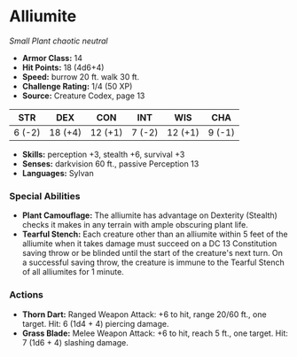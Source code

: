 # Alliumite

*Small* *Plant* *chaotic neutral*

- **Armor Class:** 14
- **Hit Points:** 18 (4d6+4)
- **Speed:** burrow 20 ft. walk 30 ft.
- **Challenge Rating:** 1/4 (50 XP)
- **Source:** Creature Codex, page 13

| STR | DEX | CON | INT | WIS | CHA |
| --- | --- | --- | --- | --- | --- |
| 6 (-2) | 18 (+4) | 12 (+1) | 7 (-2) | 12 (+1) | 9 (-1) |

- **Skills:** perception +3, stealth +6, survival +3
- **Senses:** darkvision 60 ft., passive Perception 13
- **Languages:** Sylvan

### Special Abilities

- **Plant Camouflage:** The alliumite has advantage on Dexterity (Stealth) checks it makes in any terrain with ample obscuring plant life.
- **Tearful Stench:** Each creature other than an alliumite within 5 feet of the alliumite when it takes damage must succeed on a DC 13 Constitution saving throw or be blinded until the start of the creature's next turn. On a successful saving throw, the creature is immune to the Tearful Stench of all alliumites for 1 minute.

### Actions

- **Thorn Dart:** Ranged Weapon Attack: +6 to hit, range 20/60 ft., one target. Hit: 6 (1d4 + 4) piercing damage.
- **Grass Blade:** Melee Weapon Attack: +6 to hit, reach 5 ft., one target. Hit: 7 (1d6 + 4) slashing damage.


